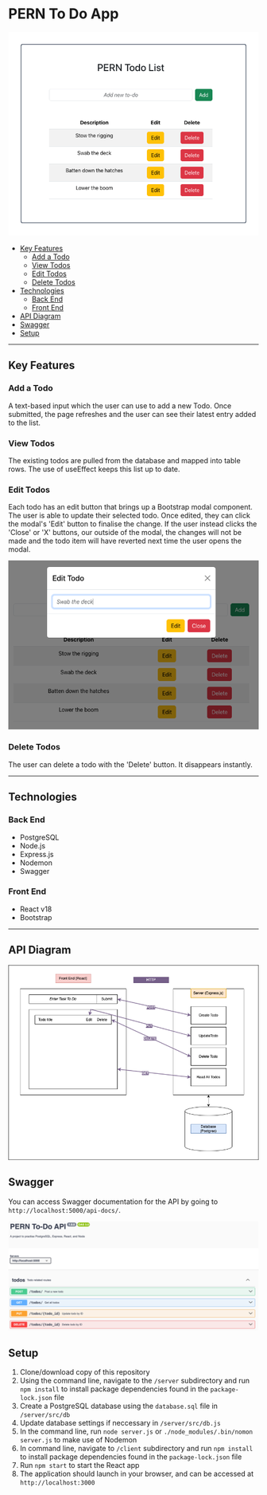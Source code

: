 # PERN To Do App <!-- omit from toc -->
![A screenshot of my app](/docs/readme_img_1.png)

- [Key Features](#key-features)
  - [Add a Todo](#add-a-todo)
  - [View Todos](#view-todos)
  - [Edit Todos](#edit-todos)
  - [Delete Todos](#delete-todos)
- [Technologies](#technologies)
  - [Back End](#back-end)
  - [Front End](#front-end)
- [API Diagram](#api-diagram)
- [Swagger](#swagger)
- [Setup](#setup)

---

## Key Features

### Add a Todo

A text-based input which the user can use to add a new Todo. Once submitted, the page refreshes and the user can see their latest entry added to the list.

### View Todos

The existing todos are pulled from the database and mapped into table rows. The use of useEffect keeps this list up to date. 

### Edit Todos

Each todo has an edit button that brings up a Bootstrap modal component. The user is able to update their selected todo. Once edited, they can click the modal's 'Edit' button to finalise the change. If the user instead clicks the 'Close' or 'X' buttons, our outside of the modal, the changes will not be made and the todo item will have reverted next time the user opens the modal.

![A screenshot showing the Edit modal](/docs/readme_img_2.png)

### Delete Todos

The user can delete a todo with the 'Delete' button. It disappears instantly.

---

## Technologies

### Back End

- PostgreSQL
- Node.js
- Express.js
- Nodemon
- Swagger

### Front End

- React v18
- Bootstrap

---

## API Diagram
![A diagram showing the way the front and back ends of the API interact with each other](/docs/readme_img_3.png)

## Swagger
You can access Swagger documentation for the API by going to `http://localhost:5000/api-docs/`.

![A screenshot of the Swagger documentation that accompanies this API](/docs/readme_img_4.png)

## Setup

1. Clone/download copy of this repository
2. Using the command line, navigate to the `/server` subdirectory and run `npm install` to install package dependencies found in the `package-lock.json` file
3. Create a PostgreSQL database using the `database.sql` file in `/server/src/db`
4. Update database settings if neccessary in `/server/src/db.js`
5. In the command line, run `node server.js` or `./node_modules/.bin/nomon server.js` to make use of Nodemon
6. In command line, navigate to `/client` subdirectory and run `npm install` to install package dependencies found in the `package-lock.json` file
7. Run `npm start` to start the React app
8. The application should launch in your browser, and can be accessed at `http://localhost:3000`
